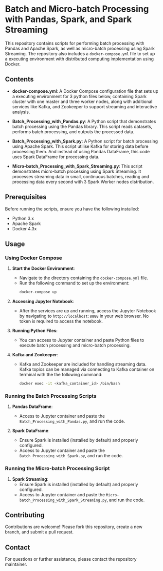 # Batch and Micro-batch Processing with Pandas, Spark, and Spark Streaming

This repository contains scripts for performing batch processing with Pandas and Apache Spark, as well as micro-batch processing using Spark Streaming. The repository also includes a `docker-compose.yml` file to set up a executing environment with distributed computing implementation using Docker.

## Contents

- **docker-compose.yml**: A Docker Compose configuration file that sets up a executing environment for 3 python files below, containing Spark cluster with one master and three worker nodes, along with additional services like Kafka, and Zookeeper to support streaming and interactive analysis.

- **Batch_Processing_with_Pandas.py**: A Python script that demonstrates batch processing using the Pandas library. This script reads datasets, performs batch processing, and outputs the processed data.
  
- **Batch_Processing_with_Spark.py**: A Python script for batch processing using Apache Spark. This script utilise Kafka for storing data before processing them. And instead of using Pandas DataFrame, this code uses Spark DataFrame for processing data.
  
- **Micro-batch_Processing_with_Spark_Streaming.py**: This script demonstrates micro-batch processing using Spark Streaming. It processes streaming data in small, continuous batches, reading and processing data every second with 3 Spark Worker nodes distribution.

## Prerequisites

Before running the scripts, ensure you have the following installed:

- Python 3.x
- Apache Spark
- Docker 4.3x

## Usage

### Using Docker Compose

1. **Start the Docker Environment**:
   - Navigate to the directory containing the `docker-compose.yml` file.
   - Run the following command to set up the environment:
     ```bash
     docker-compose up
     ```

2. **Accessing Jupyter Notebook**:
   - After the services are up and running, access the Jupyter Notebook by navigating to `http://localhost:8888` in your web browser. No token is required to access the notebook.

3. **Running Python Files**:
   - You can access to Jupyter container and paste Python files to execute batch processing and micro-batch processing.

4. **Kafka and Zookeeper**:
   - Kafka and Zookeeper are included for handling streaming data. Kafka topics can be managed via connecting to Kafka container on terminal with the the following command:
     ```bash
     docker exec -it <kafka_container_id> /bin/bash
     ```

### Running the Batch Processing Scripts

1. **Pandas DataFrame**:
   - Access to Jupyter container and paste the `Batch_Processing_with_Pandas.py`, and run the code.

2. **Spark DataFrame**:
   - Ensure Spark is installed (installed by default) and properly configured.
   - Access to Jupyter container and paste the `Batch_Processing_with_Spark.py`, and run the code.

### Running the Micro-batch Processing Script

1. **Spark Streaming**:
   - Ensure Spark is installed (installed by default) and properly configured.
   - Access to Jupyter container and paste the `Micro-batch_Processing_with_Spark_Streaming.py`, and run the code.

## Contributing

Contributions are welcome! Please fork this repository, create a new branch, and submit a pull request.

## Contact

For questions or further assistance, please contact the repository maintainer.
